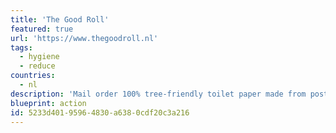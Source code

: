 ```yaml
---
title: 'The Good Roll'
featured: true
url: 'https://www.thegoodroll.nl'
tags:
  - hygiene
  - reduce
countries:
  - nl
description: 'Mail order 100% tree-friendly toilet paper made from post-consumer recycled paper.  50% of net profit from sales of The Good Roll is invested in the installation of safe toilets in East Africa.'
blueprint: action
id: 5233d401-9596-4830-a638-0cdf20c3a216
---
```

